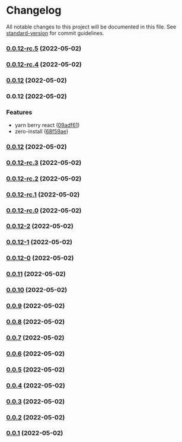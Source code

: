 # Changelog

All notable changes to this project will be documented in this file. See [standard-version](https://github.com/conventional-changelog/standard-version) for commit guidelines.

### [0.0.12-rc.5](https://personal-github.com/kizmo04/actions-test/compare/v0.0.12-rc.4...v0.0.12-rc.5) (2022-05-02)

### [0.0.12-rc.4](https://personal-github.com/kizmo04/actions-test/compare/v0.0.12...v0.0.12-rc.4) (2022-05-02)

### [0.0.12](https://personal-github.com/kizmo04/actions-test/compare/@scope/package@0.0.12...@scope/package@0.0.12) (2022-05-02)

### 0.0.12 (2022-05-02)


### Features

* yarn berry react ([09adf61](https://personal-github.com/kizmo04/actions-test/commit/09adf6142a73eecd3ef4905ce4b15e71130d4ae4))
* zero-install ([68f59ae](https://personal-github.com/kizmo04/actions-test/commit/68f59ae6e24383a1bc598f034d59f90389f85e69))

### [0.0.12](https://personal-github.com/kizmo04/actions-test/compare/v1.0.8-rc.42...v0.0.12) (2022-05-02)

### [0.0.12-rc.3](https://personal-github.com/kizmo04/actions-test/compare/v0.0.12-rc.2...v0.0.12-rc.3) (2022-05-02)

### [0.0.12-rc.2](https://personal-github.com/kizmo04/actions-test/compare/v0.0.12-rc.1...v0.0.12-rc.2) (2022-05-02)

### [0.0.12-rc.1](https://personal-github.com/kizmo04/actions-test/compare/v0.0.12-rc.0...v0.0.12-rc.1) (2022-05-02)

### [0.0.12-rc.0](https://personal-github.com/kizmo04/actions-test/compare/v0.0.12-2...v0.0.12-rc.0) (2022-05-02)

### [0.0.12-2](https://personal-github.com/kizmo04/actions-test/compare/v0.0.12-1...v0.0.12-2) (2022-05-02)

### [0.0.12-1](https://personal-github.com/kizmo04/actions-test/compare/v0.0.12-0...v0.0.12-1) (2022-05-02)

### [0.0.12-0](https://personal-github.com/kizmo04/actions-test/compare/v0.0.11...v0.0.12-0) (2022-05-02)

### [0.0.11](https://personal-github.com/kizmo04/actions-test/compare/v0.0.10...v0.0.11) (2022-05-02)

### [0.0.10](https://personal-github.com/kizmo04/actions-test/compare/v0.0.9...v0.0.10) (2022-05-02)

### [0.0.9](https://personal-github.com/kizmo04/actions-test/compare/v0.0.8...v0.0.9) (2022-05-02)

### [0.0.8](https://personal-github.com/kizmo04/actions-test/compare/v0.0.7...v0.0.8) (2022-05-02)

### [0.0.7](https://personal-github.com/kizmo04/actions-test/compare/v0.0.6...v0.0.7) (2022-05-02)

### [0.0.6](https://personal-github.com/kizmo04/actions-test/compare/v0.0.5...v0.0.6) (2022-05-02)

### [0.0.5](https://personal-github.com/kizmo04/actions-test/compare/v0.0.4...v0.0.5) (2022-05-02)

### [0.0.4](https://personal-github.com/kizmo04/actions-test/compare/v0.0.3...v0.0.4) (2022-05-02)

### [0.0.3](https://personal-github.com/kizmo04/actions-test/compare/v0.0.2...v0.0.3) (2022-05-02)

### [0.0.2](https://personal-github.com/kizmo04/actions-test/compare/v0.0.1...v0.0.2) (2022-05-02)

### [0.0.1](https://personal-github.com/kizmo04/actions-test/compare/v0.0.1-rc.3...v0.0.1) (2022-05-02)
